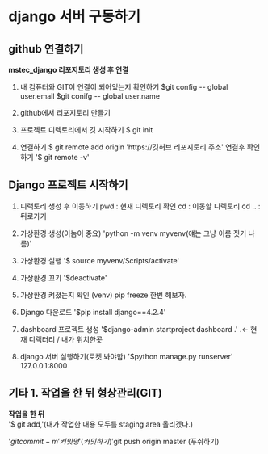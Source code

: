 django 서버 구동하기
=====================

github 연결하기
---------------

**mstec_django 리포지토리 생성 후 연결**

1. 내 컴퓨터와 GIT이 연결이 되어있는지 확인하기
$git config -- global user.email
$git conifg -- global user.name

2. github에서 리포지토리 만들기

3. 프로젝트 디렉토리에서 깃 시작하기
$ git init

4. 연결하기
$ git remote add origin 'https://깃허브 리포지토리 주소'
연결후 확인하기
'$ git remote -v'


Django 프로젝트 시작하기
------------------------

1. 디랙토리 생성 후 이동하기
pwd : 현재 디렉토리 확인 
cd : 이동할 디렉토리
cd .. : 뒤로가기

2. 가상환경 생성(이놈이 중요)
'python -m venv myvenv(얘는 그냥 이름 짓기 나름)'

3. 가상환경 실행
'$ source myvenv/Scripts/activate'

4. 가상환경 끄기
'$deactivate'

5. 가상환경 켜졌는지 확인 (venv) pip freeze 한번 해보자.

6. Django 다운로드
'$pip install django==4.2.4'

7. dashboard 프로젝트 생성
'$django-admin startproject dashboard .'  .<- 현재 디랙터리 / 내가 위치한곳

8. django 서버 실행하기(로켓 봐야함)
'$python manage.py runserver'
127.0.0.1:8000


기타 1. 작업을 한 뒤 형상관리(GIT)
----------------------------------

**작업을 한 뒤**   
'$ git add,'(내가 작업한 내용 모두를 staging area 올리겠다.)

'$git commit -m '커밋명' (커밋하기)
'$git push origin master (푸쉬하기)
